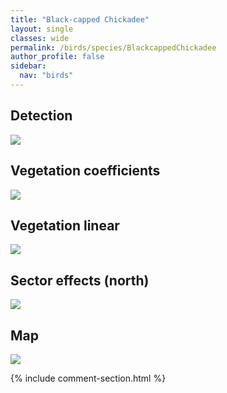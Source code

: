 ```yaml
---
title: "Black-capped Chickadee"
layout: single
classes: wide
permalink: /birds/species/BlackcappedChickadee
author_profile: false
sidebar:
  nav: "birds"
---
```



<h2>Detection</h2>

<a href="https://beallen.github.io/DevelopmentWebsite/assets/images/birds/BlackcappedChickadee/det.jpg">
<img src="https://beallen.github.io/DevelopmentWebsite/assets/images/birds/BlackcappedChickadee/det.jpg">
</a>

<h2>Vegetation coefficients</h2>

<a href="https://beallen.github.io/DevelopmentWebsite/assets/images/birds/BlackcappedChickadee/veghf.jpg">
<img src="https://beallen.github.io/DevelopmentWebsite/assets/images/birds/BlackcappedChickadee/veghf.jpg">
</a>

<h2>Vegetation linear</h2>

<a href="https://beallen.github.io/DevelopmentWebsite/assets/images/birds/BlackcappedChickadee/lin-north.jpg">
<img src="https://beallen.github.io/DevelopmentWebsite/assets/images/birds/BlackcappedChickadee/lin-north.jpg">
</a>

<h2>Sector effects (north)</h2>

<a href="https://beallen.github.io/DevelopmentWebsite/assets/images/birds/BlackcappedChickadee/sector-north.jpg">
<img src="https://beallen.github.io/DevelopmentWebsite/assets/images/birds/BlackcappedChickadee/sector-north.jpg">
</a>

<h2>Map</h2>

<a href="https://beallen.github.io/DevelopmentWebsite/assets/images/birds/BlackcappedChickadee/map.jpg">
<img src="https://beallen.github.io/DevelopmentWebsite/assets/images/birds/BlackcappedChickadee/map.jpg">
</a>

{% include comment-section.html %}
